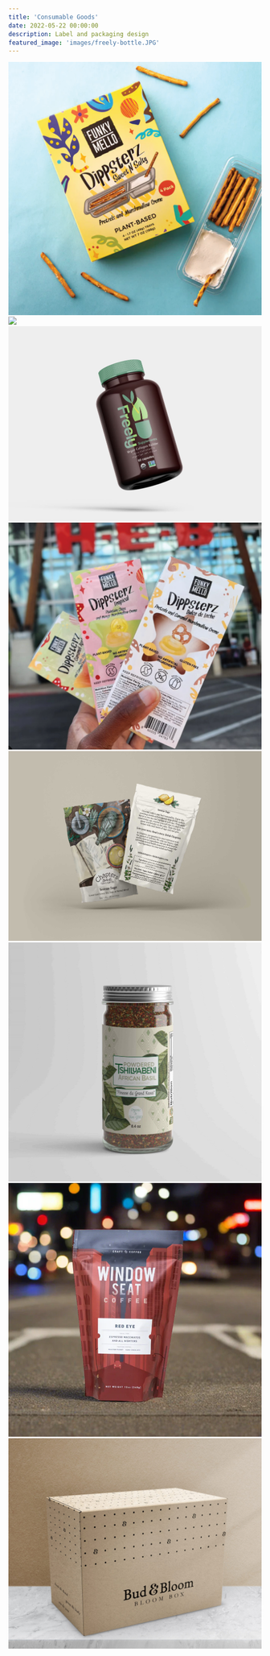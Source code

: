 ```yaml
---
title: 'Consumable Goods'
date: 2022-05-22 00:00:00
description: Label and packaging design
featured_image: 'images/freely-bottle.JPG'
---
```


<div class="gallery" data-columns="3">
	<img src="/images/dippsterz.png">
	<img src="/images/sine_serum.png">
	<img src="/images/freely-bottle.JPG">
     	<img src="/images/dippsterz_trio.png">
	<img src="/images/serene_sage.jpg">
	<img src="/images/basil.jpg">
	<img src="/images/RedEye.webp">
	<img src="/images/bud_bloom_box2.jpg">	

</div>
